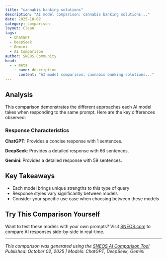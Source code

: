 ```yaml
---
title: "cannabis banking solutions"
description: "AI model comparison: cannabis banking solutions..."
date: 2025-10-02
category: comparison
layout: Clean
tags:
  - ChatGPT
  - DeepSeek
  - Gemini
  - AI Comparison
author: SNEOS Community
head:
  - - meta
    - name: description
      content: "AI model comparison: cannabis banking solutions..."
---
```


<ChatComparison
  title="cannabis banking solutions"
  prompt="cannabis banking solutions"
  :responses='{
    "ChatGPT": "Error calling OpenAI API.",
    "DeepSeek": "Of course. This is a highly relevant and complex topic. Here\u2019s a comprehensive breakdown of **cannabis banking solutions**, covering the challenges, current options, and the future landscape.\n\n### The Core Problem: The Federal-State Conflict\n\nThe entire issue stems from the conflict between state and federal law in the United States:\n*   **Federal Law:** Cannabis is still classified as a **Schedule I controlled substance** under the Controlled Substances Act. This makes it illegal at the federal level.\n*   **State Law:** A majority of states have legalized cannabis in some form (medicinal, recreational, or both).\n\nFor banks, which are primarily regulated at the **federal level**, this creates immense risk. Handling money from a federally illegal business can be construed as money laundering or aiding and abetting a criminal enterprise. This has led to widespread **debanking** of the cannabis industry.\n\n---\n\n### Current Banking Solutions for Cannabis Businesses\n\nDespite the challenges, several banking options have emerged, primarily guided by federal guidance.\n\n#### 1. Specialized Cannabis-Friendly Banks \u0026 Credit Unions\nThis is the most common solution for state-licensed cannabis businesses.\n\n*   **How it Works:** A small number of banks and credit unions, primarily in states with legal cannabis, have chosen to serve the industry. They operate under strict compliance protocols.\n*   **The SAFE Banking Act \u0026 FinCEN Guidance:** These institutions rely on the **2014 FinCEN Guidance** (which is still in effect), which outlines how banks can serve cannabis-related businesses (CRBs) without automatically triggering federal enforcement actions. The repeatedly proposed (but not yet passed) **SAFE Banking Act** would provide more permanent, explicit legal protection.\n*   **Typical Services Offered:**\n    *   Business checking and savings accounts\n    *   Merchant services (cashless ATMs, limited card processing)\n    *   Commercial loans (though these are still rare and come with high interest rates)\n    *   Payroll services\n*   **Key Characteristics:**\n    *   **High Fees:** Compliance is expensive, and these costs are passed on to the business.\n    *   **Intense Scrutiny:** Banks must file regular **Suspicious Activity Reports (SARs)** on their cannabis clients.\n    *   **Limited Availability:** There are not enough of these banks to serve the entire industry.\n\n#### 2. Cash Management and Mitigation Services\nFor businesses that cannot get a traditional bank account or need to handle large volumes of cash.\n\n*   **Cash Logistics:** Services like **Brinks** or **Loomis** offer secure cash pickup and delivery from dispensaries to counting facilities and then to a bank.\n*   **Cashless ATM / Point-of-Banking:** This is a popular workaround for card payments. At checkout, the customer uses their debit card to initiate a transaction that looks like an ATM withdrawal. The system instantly withdraws the exact amount from their account, and the dispensary receives the cash (minus a fee). It\u0027s not a true credit/debit card sale, but it reduces cash on hand.\n*   **Smart Safes:** These safes not only store cash but also count it and communicate directly with the bank, providing transparency and reducing manual handling.\n\n#### 3. FinTech and Digital Payment Solutions\nA growing sector focused on providing cashless alternatives.\n\n*   **ACH Transfers \u0026 E-Checks:** Platforms like **Dutchie Payments** or **Aeropay** allow customers to pay via direct bank transfer (ACH). The customer initiates the payment through an app or at the point-of-sale, linking directly to their bank account.\n*   **Proprietary Apps \u0026 Wallets:** Some services create closed-loop systems where customers pre-load funds into a digital wallet that can only be spent at participating dispensaries.\n*   **Compliance is Key:** These FinTech companies partner with sponsor banks and must adhere to the same strict FinCEN guidance as traditional banks.\n\n#### 4. Hemp and CBD Banking\nIt\u0027s crucial to distinguish between **hemp/CBD** and **marijuana**.\n*   Hemp was federally legalized by the **2018 Farm Bill**.\n*   While banks are *allowed* to serve hemp businesses, many remain hesitant due to the difficulty in distinguishing legal hemp from illegal marijuana and the risk of contamination. However, banking for verified hemp businesses is far more accessible than for THC-focused cannabis companies.\n\n---\n\n### Challenges and Limitations for Businesses\n\n*   **Account Closures:** Even with a compliant program, banks can suddenly close accounts due to shifting risk appetites.\n*   **Limited Credit Access:** Loans for expansion, real estate, or equipment are extremely difficult and expensive to obtain, stifling growth.\n*   **High Costs:** Compliance fees, cash handling fees, and high-interest rates on any available loans eat into profitability.\n*   **Operational Inefficiency:** Reliance on cash makes everything harder\u2014paying taxes (often in person with cashier\u0027s checks), paying vendors, and managing payroll.\n\n---\n\n### The Future: Pending Federal Reform\n\nThe landscape could change dramatically with federal legislation. The key bill to watch is the **SAFE Banking Act**.\n\n**If the SAFE Banking Act Passes, It Would:**\n\n1.  **Provide Legal Safe Harbor:** Protect banks from federal prosecution for serving state-legal cannabis businesses.\n2.  **Increase Banking Access:** Encourage many more mainstream banks and credit unions to enter the space, increasing competition and lowering fees.\n3.  **Unlock Financial Services:** Pave the way for credit card processing, lower-cost loans, and investment from institutional investors.\n4.  **Improve Public Safety:** Drastically reduce the massive amounts of cash that make dispensaries targets for crime.\n\n### Actionable Steps for a Cannabis Business\n\n1.  **Be Prepared:** Have all your state-level licensing, financial records, and business plans in perfect order.\n2.  **Seek Specialists:** Look for attorneys and accountants who specialize in the cannabis industry. They often have connections to compliant financial institutions.\n3.  **Network:** Talk to other dispensary owners in your state or at industry events. They are the best source for finding a reliable bank or credit union.\n4.  **Ask the Right Questions:** When approaching a bank, ask directly about their experience with cannabis accounts, their fee structure, and their compliance requirements.\n5.  **Implement Cash Mitigation:** Even with a bank account, use cashless payment options and smart safes to reduce your risk.\n\nIn summary, while **cannabis banking solutions exist**, they are often expensive, limited, and fragmented. The industry is currently operating in a gray area, relying on specialized institutions and technological workarounds until comprehensive federal reform, like the SAFE Banking Act, provides a clear and safe path forward.",
    "Gemini": "Cannabis banking is a complex and rapidly evolving area due to the conflict between state legalization and federal prohibition. Here\u0027s a breakdown of the issues and solutions:\n\n**The Core Problem: Federal Prohibition vs. State Legalization**\n\n*   **Federal Law:** Cannabis is a Schedule I controlled substance under the Controlled Substances Act, making it illegal at the federal level. This puts federally chartered banks at risk of prosecution, asset forfeiture, and other penalties if they provide services to cannabis businesses.\n*   **State Law:** Many states have legalized cannabis for medical and/or recreational use. This creates a legal cannabis industry generating billions of dollars, but these businesses struggle to access traditional banking services.\n\n**Challenges Faced by Cannabis Businesses Without Banking Access:**\n\n*   **Cash-Intensive Operations:**  Operating primarily in cash creates significant problems:\n    *   **Security Risks:**  High risk of theft, robbery, and violence.\n    *   **Money Laundering Concerns:** Makes it difficult to track and manage funds transparently, increasing the risk of money laundering.\n    *   **Inability to Secure Loans/Investments:** Limited access to capital hinders growth and innovation.\n    *   **Operational Inefficiencies:** Managing large amounts of cash is time-consuming and expensive.\n    *   **Difficulty Paying Taxes:** Complicates tax compliance.\n*   **Limited Financial Services:**  Difficulty obtaining:\n    *   Business loans\n    *   Lines of credit\n    *   Merchant processing (credit card payments)\n    *   Basic checking and savings accounts\n    *   Payroll services\n    *   Insurance\n\n**Current Banking Solutions (Workarounds):**\n\nSince traditional banking is difficult, cannabis businesses rely on alternative solutions, which come with their own challenges:\n\n1.  **State-Chartered Banks and Credit Unions:**\n    *   Some state-chartered banks and credit unions are willing to work with cannabis businesses, particularly in states with strong regulatory frameworks.  These institutions are subject to state regulations and oversight, and often have higher operating costs due to the compliance burdens.\n    *   **Challenges:**\n        *   Limited Availability: Not available in all states.\n        *   Stringent Compliance:  Heavy scrutiny and reporting requirements from state regulators.\n        *   Higher Fees:  Banks charge higher fees to cover the costs of compliance and risk.\n        *   Difficulty with Interstate Transactions: Limited ability to handle transactions across state lines.\n\n2.  **Credit Union Service Organizations (CUSOs):**\n    *   CUSOs are organizations owned by credit unions that provide services to other credit unions or their members. Some CUSOs are specializing in providing banking services to cannabis businesses.\n    *   **Challenges:** Similar to state-chartered banks, CUSOs face compliance and regulatory hurdles.\n\n3.  **Financial Technology (FinTech) Solutions:**\n    *   FinTech companies are developing platforms to help cannabis businesses manage their finances, track transactions, and comply with regulations. Some offer digital payment solutions, but these often operate in a gray area.\n    *   **Challenges:**\n        *   Regulatory Uncertainty:  FinTech solutions still face regulatory scrutiny and may not be fully compliant.\n        *   Limited Functionality:  May not offer the full range of banking services that businesses need.\n        *   Security Concerns:  Relatively new, so security and reliability may be concerns.\n        *   Limited Federal Insurance (FDIC): Many fintech companies are not FDIC insured.\n\n4.  **Cash Management Services:**\n    *   Companies that specialize in transporting, storing, and managing large amounts of cash.\n    *   **Challenges:** Expensive and doesn\u0027t solve the underlying banking problem.  Still leaves the business dependent on cash.\n\n5.  **Private Investment and Alternative Funding:**\n    *   Cannabis businesses often rely on private investors, venture capital, and other alternative funding sources.\n    *   **Challenges:**  Can be expensive and dilute ownership.\n\n**Federal Guidance and Legislation (Attempts at Solutions):**\n\n*   **Cole Memo (Rescinded):**  Under the Obama administration, the Cole Memo provided guidance to federal prosecutors, suggesting they prioritize enforcement of federal cannabis laws in certain circumstances (e.g., preventing distribution to minors, preventing interstate trafficking).  However, the Cole Memo was rescinded by the Trump administration, creating more uncertainty.\n*   **FinCEN Guidance:** The Financial Crimes Enforcement Network (FinCEN) issued guidance on how banks can provide services to cannabis businesses while still complying with anti-money laundering (AML) laws.  This requires banks to conduct enhanced due diligence and file Suspicious Activity Reports (SARs).  While the guidance exists, many banks remain hesitant due to the perceived risks.\n*   **SAFE Banking Act (Secure and Fair Enforcement Banking Act):** This act, which has passed the House several times but has stalled in the Senate, would provide a safe harbor for banks that serve cannabis businesses in states where it is legal.  It would prevent federal regulators from penalizing banks for providing financial services to legitimate cannabis businesses.  The SAFE Banking Act is widely considered the most likely path to federal cannabis banking reform.\n\n**Future Trends and Potential Solutions:**\n\n*   **Federal Legalization or Decriminalization:**  This is the ultimate solution, but its timing is uncertain.  If cannabis is removed from Schedule I, traditional banking services would become readily available.\n*   **SAFE Banking Act Passage:**  Passage of the SAFE Banking Act would significantly improve banking access for cannabis businesses, even without full legalization.\n*   **Further Development of FinTech Solutions:**  As the cannabis industry matures, FinTech companies will likely develop more sophisticated and compliant solutions.\n*   **Increased State-Level Banking Infrastructure:**  States with legal cannabis may continue to develop their own banking solutions to support the industry.\n\n**Key Considerations for Cannabis Businesses Seeking Banking:**\n\n*   **Compliance:**  Prioritize compliance with all state and federal regulations.\n*   **Transparency:**  Maintain detailed records of all transactions.\n*   **Due Diligence:**  Thoroughly vet any banking provider or FinTech solution.\n*   **Legal Counsel:**  Seek legal advice from attorneys experienced in cannabis law.\n*   **Cost Analysis:**  Factor in the higher fees and compliance costs associated with cannabis banking.\n\n**In summary,** cannabis banking remains a challenging but evolving landscape.  The key is to stay informed about the latest regulations and developments, and to work with reputable financial institutions or FinTech providers that understand the unique risks and opportunities of the cannabis industry.  The future of cannabis banking hinges on federal policy changes, particularly the potential passage of the SAFE Banking Act.\n"
  }'
  published-date="08:41"
/>

## Analysis

This comparison demonstrates the different approaches each AI model takes when responding to the same prompt. Here are the key differences observed:

### Response Characteristics

**ChatGPT**: Provides a concise response with 1 sentences. 

**DeepSeek**: Provides a detailed response with 66 sentences. 

**Gemini**: Provides a detailed response with 59 sentences. 

## Key Takeaways

- Each model brings unique strengths to this type of query
- Response styles vary significantly between models
- Consider your specific use case when choosing between these models

## Try This Comparison Yourself

Want to test these models with your own prompts? Visit [SNEOS.com](https://sneos.com) to compare AI responses side-by-side in real-time.

---

*This comparison was generated using the [SNEOS AI Comparison Tool](https://sneos.com)*
*Published: October 02, 2025 | Models: ChatGPT, DeepSeek, Gemini*
